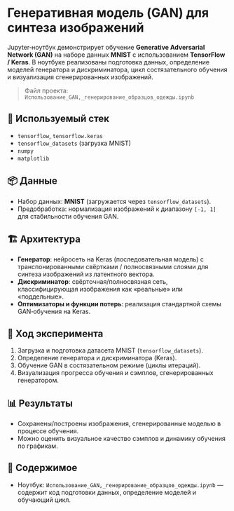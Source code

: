 
# Генеративная модель (GAN) для синтеза изображений

Jupyter‑ноутбук демонстрирует обучение **Generative Adversarial Network (GAN)** на наборе данных **MNIST** с использованием **TensorFlow / Keras**. В ноутбуке реализованы подготовка данных, определение моделей генератора и дискриминатора, цикл состязательного обучения и визуализация сгенерированных изображений.

> Файл проекта: `Использование_GAN,_генерирование_образцов_одежды.ipynb`

## 🧰 Используемый стек
- `tensorflow`, `tensorflow.keras`
- `tensorflow_datasets` (загрузка MNIST)
- `numpy`
- `matplotlib`

## 📦 Данные
- Набор данных: **MNIST** (загружается через `tensorflow_datasets`).
- Предобработка: нормализация изображений к диапазону `[-1, 1]` для стабильности обучения GAN.

## 🏗️ Архитектура
- **Генератор**: нейросеть на Keras (последовательная модель) с транспонированными свёртками / полносвязными слоями для синтеза изображений из латентного вектора.
- **Дискриминатор**: свёрточная/полносвязная сеть, классифицирующая изображения как «реальные» или «поддельные».
- **Оптимизаторы и функции потерь**: реализация стандартной схемы GAN‑обучения на Keras.

## 🚀 Ход эксперимента
1. Загрузка и подготовка датасета MNIST (`tensorflow_datasets`).
2. Определение генератора и дискриминатора (Keras).
3. Обучение GAN в состязательном режиме (циклы итераций).
4. Визуализация прогресса обучения и сэмплов, сгенерированных генератором.

## 📊 Результаты
- Сохранены/построены изображения, сгенерированные моделью в процессе обучения.
- Можно оценить визуальное качество сэмплов и динамику обучения по графикам.

## 📄 Содержимое
- Ноутбук: `Использование_GAN,_генерирование_образцов_одежды.ipynb` — содержит код подготовки данных, определение моделей и обучающий цикл.


